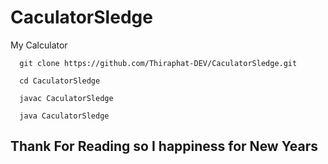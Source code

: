 # CaculatorSledge
My Calculator 
```
  git clone https://github.com/Thiraphat-DEV/CaculatorSledge.git
```
```
  cd CaculatorSledge
```

```
  javac CaculatorSledge
```

```
  java CaculatorSledge
```

## Thank For Reading so I happiness for New Years
